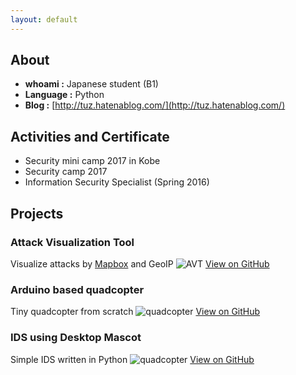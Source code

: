 ```yaml
---
layout: default
---
```


## About
- **whoami :**  Japanese student (B1)
- **Language :**  Python
- **Blog :**  [http://tuz.hatenablog.com/](http://tuz.hatenablog.com/)


## Activities and Certificate
- Security mini camp 2017 in Kobe
- Security camp 2017
- Information Security Specialist (Spring 2016)


## Projects
### Attack Visualization Tool
Visualize attacks by [Mapbox](https://www.mapbox.com) and GeoIP
![AVT](http://tuz358.github.io/img/avt.gif)
[View on GitHub](http://github.com/tuz358/Attack-Visualization-Tool)

### Arduino based quadcopter
Tiny quadcopter from scratch
![quadcopter](http://tuz358.github.io/img/quadcopter.png)
[View on GitHub](http://github.com/tuz358/quadcopter_mk-I/)

### IDS using Desktop Mascot
Simple IDS written in Python
![quadcopter](http://tuz358.github.io/img/ids.gif)
[View on GitHub](http://github.com/tuz358/IDS-Desktop-Mascot/)


<!--
### Simple Ping Tool
Android application for sending Ping packets
![MainScreen](http://tuz358.github.io/img/simple-ping-tool.png) ![HistoryScreen](http://tuz358.github.io/img/simple-ping-tool2.png)
[View on GitHub](http://github.com/tuz358/Simple-Ping-Tool/)

## Contacts
**email:** contact.kantamori[at]gmail.com
**Twitter:** [@_7U2_](http://twitter.com/_7U2_)
**GitHub:** [@tuz358](http://github.com/tuz358/)


## Welcome to GitHub Pages

You can use the [editor on GitHub](https://github.com/tuz358/tuz358.github.io/edit/master/index.md) to maintain and preview the content for your website in Markdown files.

Whenever you commit to this repository, GitHub Pages will run [Jekyll](https://jekyllrb.com/) to rebuild the pages in your site, from the content in your Markdown files.

### Markdown

Markdown is a lightweight and easy-to-use syntax for styling your writing. It includes conventions for

```markdown
Syntax highlighted code block

# Header 1
## Header 2
### Header 3

- Bulleted
- List

1. Numbered
2. List

**Bold** and _Italic_ and `Code` text

[Link](url) and ![Image](src)
```

For more details see [GitHub Flavored Markdown](https://guides.github.com/features/mastering-markdown/).

### Jekyll Themes

Your Pages site will use the layout and styles from the Jekyll theme you have selected in your [repository settings](https://github.com/tuz358/tuz358.github.io/settings). The name of this theme is saved in the Jekyll `_config.yml` configuration file.

### Support or Contact

Having trouble with Pages? Check out our [documentation](https://help.github.com/categories/github-pages-basics/) or [contact support](https://github.com/contact) and we’ll help you sort it out.
-->
